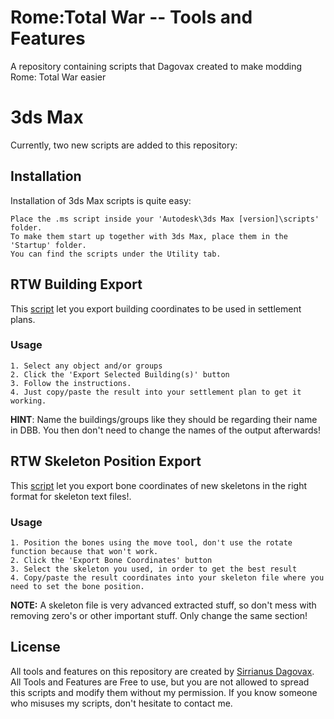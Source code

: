 # Rome:Total War -- Tools and Features
A repository containing scripts that Dagovax created to make modding Rome: Total War easier

# 3ds Max
Currently, two new scripts are added to this repository:

## Installation
Installation of 3ds Max scripts is quite easy:
```
Place the .ms script inside your 'Autodesk\3ds Max [version]\scripts' folder.
To make them start up together with 3ds Max, place them in the 'Startup' folder.
You can find the scripts under the Utility tab. 
```

## RTW Building Export
This [script](https://github.com/Dagovax/Rome-Total-War-Tools-and-Features/tree/master/3dsMax%20Scripts/RTW%20Building%20Export) let you export building coordinates to be used in settlement plans.

### Usage
```
1. Select any object and/or groups
2. Click the 'Export Selected Building(s)' button
3. Follow the instructions.
4. Just copy/paste the result into your settlement plan to get it working.
```
<B>HINT</B>: Name the buildings/groups like they should be regarding their name in DBB. You then don't need to change the names of the output afterwards!

## RTW Skeleton Position Export
This [script](https://github.com/Dagovax/Rome-Total-War-Tools-and-Features/tree/master/3dsMax%20Scripts/RTW%20Skeleton%20Position%20Export) let you export bone coordinates of new skeletons in the right format for skeleton text files!.

### Usage
```
1. Position the bones using the move tool, don't use the rotate function because that won't work.
2. Click the 'Export Bone Coordinates' button
3. Select the skeleton you used, in order to get the best result
4. Copy/paste the result coordinates into your skeleton file where you need to set the bone position.
```
<B>NOTE:</B> A skeleton file is very advanced extracted stuff, so don't mess with removing zero's or other important stuff. Only change the same section!

## License
All tools and features on this repository are created by [Sirrianus Dagovax](https://github.com/Dagovax). All Tools and Features are Free to use, but you are 
not allowed to spread this scripts and modify them without my permission. If you know someone who misuses my scripts, don't hesitate to
contact me.
